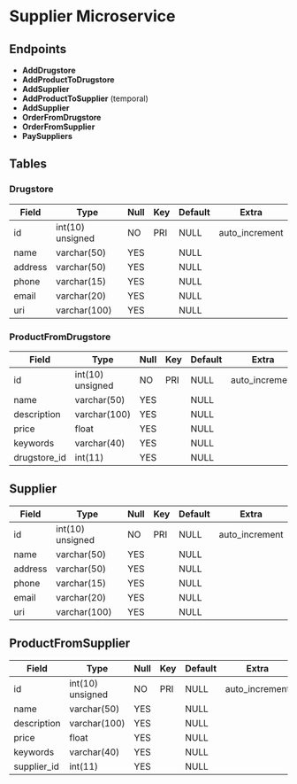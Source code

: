 # Supplier Microservice

## Endpoints

- **AddDrugstore**
- **AddProductToDrugstore**
- **AddSupplier**
- **AddProductToSupplier** (temporal)
- **AddSupplier**
- **OrderFromDrugstore**
- **OrderFromSupplier**
- **PaySuppliers**

## Tables

### Drugstore

| Field   | Type             | Null | Key | Default | Extra          |
|---------|------------------|------|-----|---------|----------------|
| id      | int(10) unsigned | NO   | PRI | NULL    | auto_increment |
| name    | varchar(50)      | YES  |     | NULL    |                |
| address | varchar(50)      | YES  |     | NULL    |                |
| phone   | varchar(15)      | YES  |     | NULL    |                |
| email   | varchar(20)      | YES  |     | NULL    |                |
| uri     | varchar(100)     | YES  |     | NULL    |                |


### ProductFromDrugstore

| Field        | Type             | Null | Key | Default | Extra          |
|--------------|------------------|------|-----|---------|----------------|
| id           | int(10) unsigned | NO   | PRI | NULL    | auto_increment |
| name         | varchar(50)      | YES  |     | NULL    |                |
| description  | varchar(100)     | YES  |     | NULL    |                |
| price        | float            | YES  |     | NULL    |                |
| keywords     | varchar(40)      | YES  |     | NULL    |                |
| drugstore_id | int(11)          | YES  |     | NULL    |                |

## Supplier

| Field   | Type             | Null | Key | Default | Extra          |
|---------|------------------|------|-----|---------|----------------|
| id      | int(10) unsigned | NO   | PRI | NULL    | auto_increment |
| name    | varchar(50)      | YES  |     | NULL    |                |
| address | varchar(50)      | YES  |     | NULL    |                |
| phone   | varchar(15)      | YES  |     | NULL    |                |
| email   | varchar(20)      | YES  |     | NULL    |                |
| uri     | varchar(100)     | YES  |     | NULL    |                |

## ProductFromSupplier

| Field       | Type             | Null | Key | Default | Extra          |
|-------------|------------------|------|-----|---------|----------------
| id          | int(10) unsigned | NO   | PRI | NULL    | auto_increment |
| name        | varchar(50)      | YES  |     | NULL    |                |
| description | varchar(100)     | YES  |     | NULL    |                |
| price       | float            | YES  |     | NULL    |                |
| keywords    | varchar(40)      | YES  |     | NULL    |                |
| supplier_id | int(11)          | YES  |     | NULL    |                |

